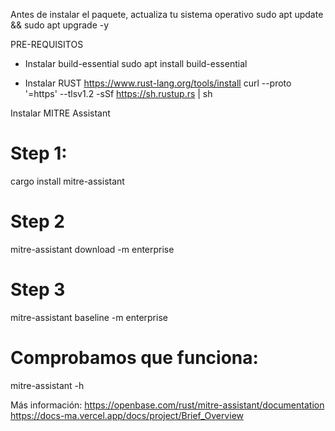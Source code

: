 Antes de instalar el paquete, actualiza tu sistema operativo
sudo apt update && sudo apt upgrade -y

PRE-REQUISITOS
- Instalar build-essential
sudo apt install build-essential 

- Instalar RUST
https://www.rust-lang.org/tools/install
curl --proto '=https' --tlsv1.2 -sSf https://sh.rustup.rs | sh

Instalar MITRE Assistant
# Step 1:
cargo install mitre-assistant
# Step 2
mitre-assistant download -m enterprise
# Step 3
mitre-assistant baseline -m enterprise
# Comprobamos que funciona:
mitre-assistant -h

Más información:
https://openbase.com/rust/mitre-assistant/documentation
https://docs-ma.vercel.app/docs/project/Brief_Overview
